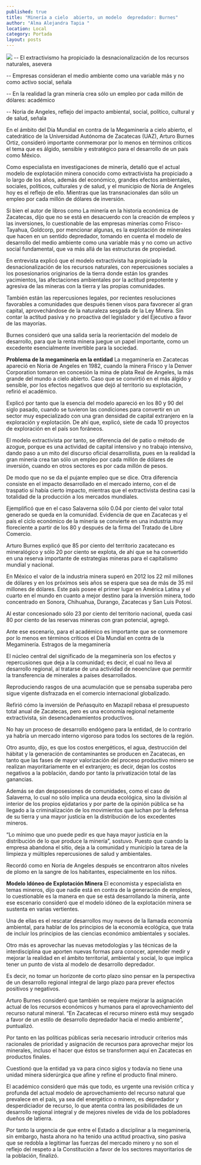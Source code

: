```yaml
---
published: true
title: "Minería a cielo  abierto, un modelo  depredador: Burnes"
author: "Alma Alejandra Tapia "
location: Local
category: Portada
layout: posts
---
```


![](http://i.imgur.com/XnccHE8m.jpg)
-- El extractivismo ha propiciado la desnacionalización de los recursos naturales, asevera

-- Empresas consideran el medio ambiente como una variable más y no como activo social, señala

-- En la realidad la gran minería crea sólo un empleo por cada millón de dólares: académico

-- Noria de Angeles, reflejo del impacto ambiental, social, político, cultural y de salud, señala

En el ámbito del Día Mundial en contra de la Megaminería a cielo abierto, el catedrático de la Universidad Autónoma de Zacatecas (UAZ), Arturo Burnes Ortiz, consideró importante conmemorar por lo menos en términos críticos el tema que es álgido, sensible y estratégico para el desarrollo de un país como México. 

Como especialista en investigaciones de minería, detalló que el actual modelo de explotación minera conocido como extractivista ha propiciado a lo largo de los años, además del económico, grandes efectos ambientales, sociales, políticos, culturales y de salud, y el municipio de Noria de Angeles hoy es el reflejo de ello. Mientras que las transnacionales dan sólo un empleo por cada millón de dólares de inversión. 

Si bien el autor de libros como La minería en la historia económica de Zacatecas, dijo que no se está en desacuerdo con la creación de empleos y las inversiones, lo cuestionable de las empresas minerías como Frisco-Tayahua, Goldcorp, por mencionar algunas, es la explotación de minerales que hacen en un sentido depredador, tomando en cuenta el modelo de desarrollo del medio ambiente como una variable más y no como un activo social fundamental, que va más allá de las estructuras de propiedad. 

En entrevista explicó que el modelo extractivista ha propiciado la desnacionalización de los recursos naturales, con repercusiones sociales a los posesionarios originarios de la tierra donde están los grandes yacimientos, las afectaciones ambientales por la actitud prepotente y agresiva de las mineras con la tierra y las propias comunidades. 

También están las repercusiones legales, por recientes resoluciones favorables a comunidades que después tienen visos para favorecer al gran capital, aprovechándose de la naturaleza sesgada de la Ley Minera. Sin contar la actitud pasiva y no proactiva del legislador y del Ejecutivo a favor de las mayorías. 

Burnes consideró que una salida sería la reorientación del modelo de desarrollo, para que la renta minera juegue un papel importante, como un excedente esencialmente invertible para la sociedad.

**Problema de la megaminería en la entidad**
La megaminería en Zacatecas apareció en Noria de Angeles en 1982, cuando la minera Frisco y la Denver Corporation tomaron en concesión la mina de plata Real de Angeles, la más grande del mundo a cielo abierto. Caso que se convirtió en el más álgido y sensible, por los efectos negativos que dejó al territorio su explotación, refirió el académico.

Explicó por tanto que la esencia del modelo apareció en los 80 y 90 del siglo pasado, cuando se tuvieron las condiciones para convertir en un sector muy especializado con una gran densidad de capital extranjero en la exploración y explotación. De ahí que, explicó, siete de cada 10 proyectos de exploración en el país son foráneos.

El modelo extractivista por tanto, se diferencia del de patio o método de azogue, porque es una actividad de capital intensivo y no trabajo intensivo, dando paso a un mito del discurso oficial desarrollista, pues en la realidad la gran minería crea tan sólo un empleo por cada millón de dólares de inversión, cuando en otros sectores es por cada millón de pesos.

De modo que no se da el pujante empleo que se dice. Otra diferencia consiste en el impacto desarrollado en el mercado interno, con el de traspatio sí había cierto impacto, mientras que el extractivista destina casi la totalidad de la producción a los mercados mundiales.

Ejemplificó que en el caso Salaverna sólo 0.04 por ciento del valor total generado se queda en la comunidad. Evidencia de que en Zacatecas y el país el ciclo económico de la minería se convierte en una industria muy floreciente a partir de los 80 y después de la firma del Tratado de Libre Comercio.

Arturo Burnes explicó que 85 por ciento del territorio zacatecano es mineralógico y sólo 20 por ciento se explota, de ahí que se ha convertido en una reserva importante de estrategias mineras para el capitalismo mundial y nacional.

En México el valor de la industria minera superó en 2012 los 22 mil millones de dólares y en los próximos seis años se espera que sea de más de 35 mil millones de dólares. Este país posee el primer lugar en América Latina y el cuarto en el mundo en cuanto a mejor destino para la inversión minera, todo concentrado en Sonora, Chihuahua, Durango, Zacatecas y San Luis Potosí. 

Al estar concesionado sólo 23 por ciento del territorio nacional, queda casi 80 por ciento de las reservas mineras con gran potencial, agregó. 

Ante ese escenario, para el académico es importante que se conmemore por lo menos en términos críticos el Día Mundial en contra de la Megaminería.
Estragos de la megaminería

El núcleo central del significado de la megaminería son los efectos y repercusiones que deja a la comunidad; es decir, el cual no lleva al desarrollo regional, al tratarse de una actividad de neoenclave que permitir la transferencia de minerales a países desarrollados.

Reproduciendo rasgos de una acumulación que se pensaba superaba pero sigue vigente disfrazada en el comercio internacional globalizado. 

Refirió cómo la inversión de Peñasquito en Mazapil rebasa el presupuesto total anual de Zacatecas, pero es una economía regional netamente extractivista, sin desencadenamientos productivos.

No hay un proceso de desarrollo endógeno para la entidad, de lo contrario ya habría un mercado interno vigoroso para todos los sectores de la región. 

Otro asunto, dijo, es que los costos energéticos, el agua, destrucción del hábitat y la generación de contaminantes se producen en Zacatecas, en tanto que las fases de mayor valorización del proceso productivo minero se realizan mayoritariamente en el extranjero; es decir, dejan los costos negativos a la población, dando por tanto la privatización total de las ganancias. 

Además se dan desposesiones de comunidades, como el caso de Salaverna, lo cual no sólo implica una deuda ecológica, sino la división al interior de los propios ejidatarios y por parte de la opinión pública se ha llegado a la criminalización de los movimientos que luchan por la defensa de su tierra y una mayor justicia en la distribución de los excedentes mineros.

“Lo mínimo que uno puede pedir es que haya mayor justicia en la distribución de lo que produce la minería”, sostuvo. Puesto que cuando la empresa abandona el sitio, deja a la comunidad y municipio la tarea de la limpieza y múltiples repercusiones de salud y ambientales. 

Recordó como en Noria de Angeles después se encontraron altos niveles de plomo en la sangre de los habitantes, especialmente en los niños.

**Modelo Idóneo de 
Explotación Minera**
El economista y especialista en temas mineros, dijo que nadie está en contra de la generación de empleos, lo cuestionable es la manera en que se está desarrollando la minería, ante ese escenario consideró que el modelo idóneo de la explotación minera se sustenta en varias vertientes.

Una de ellas es el rescatar desarrollos muy nuevos de la llamada economía ambiental, para hablar de los principios de la economía ecológica, que trata de incluir los principios de las ciencias económico ambientales y sociales.

Otro más es aprovechar las nuevas metodologías y las técnicas de la interdisciplina que aporten nuevas formas para conocer, aprender medir y mejorar la realidad en el ámbito territorial, ambiental y social, lo que implica tener un punto de vista al modelo de desarrollo depredador.

Es decir, no tomar un horizonte de corto plazo sino pensar en la perspectiva de un desarrollo regional integral de largo plazo para prever efectos positivos y negativos. 

Arturo Burnes consideró que también se requiere mejorar la asignación actual de los recursos económicos y humanos para el aprovechamiento del recurso natural mineral. 
“En Zacatecas el recurso minero está muy sesgado a favor de un estilo de desarrollo depredador hacia el medio ambiente”, puntualizó.

Por tanto en las políticas públicas sería necesario introducir criterios más racionales de prioridad y asignación de recursos para aprovechar mejor los minerales, incluso el hacer que éstos se transformen aquí en Zacatecas en productos finales.

Cuestionó que la entidad ya va para cinco siglos y todavía no tiene una unidad minera siderúrgica que afine y refine el producto final minero. 

El académico consideró que más que todo, es urgente una revisión crítica y profunda del actual modelo de aprovechamiento del recurso natural que prevalece en el país, ya sea del energético o minero, es depredador y desperdiciador de recurso, lo que atenta contra las posibilidades de un desarrollo regional integral y de mejores niveles de vida de los pobladores dueños de latierra.

Por tanto la urgencia de que entre el Estado a disciplinar a la megaminería, sin embargo, hasta ahora no ha tenido una actitud proactiva, sino pasiva que se redobla a legitimar las fuerzas del mercado minero y no son el reflejo del respeto a la Constitución a favor de los sectores mayoritarios de la población, finalizó.
